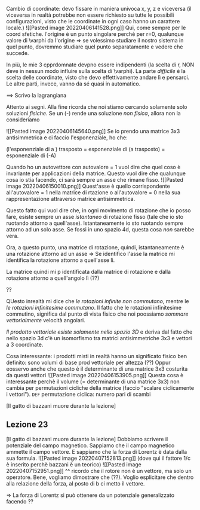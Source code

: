 Cambio di coordinate: devo fissare in maniera univoca x, y, z e viceversa (il viceversa in realtà potrebbe non essere richiesto su tutte le possibili configurazioni, visto che le coordinate in ogni caso hanno un carattere locale.)
![[Pasted image 20220406141528.png]]
Qui, come sempre per le coord sfetiche. l'origine è un punto singolare perchè per r=0, qualunque valore di \varphi da l'origine => se volessimo studiare il nostro sistema in quel punto, dovremmo studiare quel punto separatamente e vedere che succede.

In più, le mie 3 cpprdomnate devpno essere indipendenti (la scelta di r, NON deve in nessun modo influire sulla scelta di \varphi). La parte _difficile_ è la scelta delle coordinate, visto che devo effettivamente andare lì e pensarci. Le altre parti, invece, vanno da sé quasi in automatico.

==> Scrivo la lagrangiana

Attento ai segni. Alla fine ricorda che noi stiamo cercando solamente solo soluzioni _fisiche_. Se un (-) rende una soluzione _non fisica_, allora non la consideriamo


![[Pasted image 20220406145640.png]]
Se io prendo una matrice 3x3 antisimmetrica e ci faccio l'esponenziale, ho che:

(l'esponenziale di a ) trasposto = esponenziale di (a trasposto) = esponenziale di (-A)

Quando ho un autovettore con autovalore = 1 vuol dire che quel coso è invariante per applicazioni della matrice. Questo vuol dire che qualunque cosa io stia facendo, ci sarà sempre un asse che rimane fisso.
![[Pasted image 20220406150010.png]]
Quest'asse è quello corrispondente all'autovalore = 1 nella matrice di rtazione o all'autovalore = 0 nella sua rappresentazione attraverso matrice antisimmetrica.

Questo fatto qui vuol dire che, in ogni movimento di rotazione che io posso fare, esiste sempre un asse _istantaneo_ di rotazione fisso (tale che io sto ruotando attorno a quell'asse). Istantaneamente io sto ruotando sempre attorno ad un solo asse. Se fossi in uno spazio 4d, questa cosa _non_ sarebbe vera.

Ora, a questo punto, una matrice di rotazione, quindi, istantaneamente è una rotazione attorno ad un asse => Se identifico l'asse la matrice mi identifica la rotazione attorno a quell'asse lì.

La matrice quindi mi p identificata dalla matrice di rotazione e dalla rotazione attorno a quell'angolo lì (??)

?? 

QUesto inrealtà mi dice che _le rotazioni infinite non commutano_, mentre le _le rotazioni infinitesime commutano_. Il fatto che le rotazioni infinitesime commutino, significa dal punto di vista fisico che noi poossiamo _sommare vettorialmente_ velocità angolari.

_Il prodotto vettoriale esiste solamente nello spazio 3D_ e deriva dal fatto che nello spazio 3d c'è un isomorfismo tra matrici antisimmetriche 3x3 e vettori a 3 coordinate.


Cosa interessante: i prodotti misti in realtà hanno un significato fisico ben definito: sono volumi di base prod vettoriale per altezza (??)
Oppur eosservo anche che questo è il determinante di una matrice 3x3 costurita da questi vettori
![[Pasted image 20220406153905.png]]
Questa cosa è interessante perchè il volume (= determinante di una matrice 3x3) non cambia per permutazioni cicliche della matrice (faccio "scalare ciclicamente i vettori"). `DEF` permutazione ciclica: numero pari di scambi

\[Il gatto di bazzani muore durante la lezione\]

## Lezione 23
\[Il gatto di bazzani muore durante la lezione\]
Dobbiamo scrivere il potenziale del campo magnetico. Sappiamo che il campo magnetico ammette il campo vettore. E sappiamo che la forza di Lorentz è data dalla sua formula.
![[Pasted image 20220407152813.png]]
(dove qui il fattore 1/c è inserito perchè bazzani è un teorico)
![[Pasted image 20220407152951.png]]
^^ ricordo che il rotore non è un vettore, ma solo un operatore. Bene, vogliamo dimostrare che (??).
Voglio esplicitare che dentro alla relazione della forza, al posto di b ci metto il vettore.

=> La forza di Lorentz si può ottenere da un potenziale generalizzato facendo ??